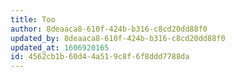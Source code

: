 ```yaml
---
title: Too
author: 8deaaca8-610f-424b-b316-c8cd20dd88f0
updated_by: 8deaaca8-610f-424b-b316-c8cd20dd88f0
updated_at: 1606920165
id: 4562cb1b-60d4-4a51-9c8f-6f8ddd7788da
---
```

